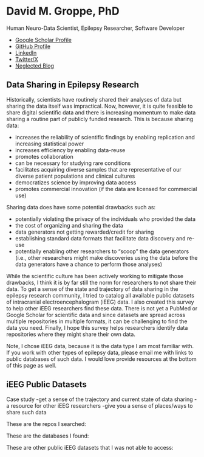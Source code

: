 # David M. Groppe, PhD
Human Neuro-Data Scientist, Epilepsy Researcher, Software Developer<br>
* [Google Scholar Profile](https://scholar.google.com/citations?user=M-rNJg0AAAAJ&hl=en)<br>
* [GitHub Profile](https://github.com/dmgroppe)<br>
* [LinkedIn](https://ca.linkedin.com/in/david-groppe-1105bb19)<br>
* [Twitter/X](https://twitter.com/dmgroppe)
* [Neglected Blog](https://dgroppedotcom.wordpress.com/)

## Data Sharing in Epilepsy Research
Historically, scientists have routinely shared their analyses of data but sharing the data itself was impractical. Now, however, it is quite feasible to share digital scientific data and there is increasing momentum to make data sharing a routine part of publicly funded research. This is because sharing data:
* increases the reliability of scientific findings by enabling replication and increasing statistical power
* increases efficiency by enabling data-reuse
* promotes collaboration
* can be necessary for studying rare conditions
* facilitates acquiring diverse samples that are representative of our diverse patient populations and clinical cultures
* democratizes science by improving data access
* promotes commercial innovation (if the data are licensed for commercial use)

Sharing data does have some potential drawbacks such as:
* potentially violating the privacy of the individuals who provided the data
* the cost of organizing and sharing the data
* data generators not getting rewarded/credit for sharing
* establishing standard data formats that facilitate data discovery and re-use
* potentially enabling other researchers to “scoop” the data generators (i.e., other researchers might make discoveries using the data before the data generators have a chance to perform those analyses)

While the scientific culture has been actively working to mitigate those drawbacks,  I think it is by far still the norm for researchers to not share their data. To get a sense of the state and trajectory of data sharing in the epilepsy research community, I tried to catalog all available public datasets of intracranial electroencephalogram (iEEG) data. I also created this survey to help other iEEG researchers find these data. There is not yet a PubMed or Google Scholar for scientific data and since datasets are spread across multiple repositories in multiple formats, it can be challenging to find the data you need. Finally, I hope this survey helps researchers identify data repositories where they might share their own data.

Note, I chose iEEG data, because it is the data type I am most familiar with. If you work with other types of epilepsy data, please email me with links to public databases of such data. I would love provide resources at the bottom of this page as well.


## iEEG Public Datasets
Case study
-get a sense of the trajectory and current state of data sharing
-a resource for other iEEG researchers
-give you a sense of places/ways to share such data

These are the repos I searched:

These are the databases I found:

These are other public iEEG datasets that I was not able to access: 
